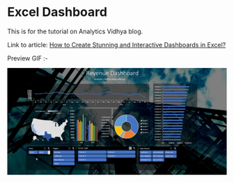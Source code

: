 # Excel Dashboard
This is for the tutorial on Analytics Vidhya blog.

Link to article: [How to Create Stunning and Interactive Dashboards in Excel?](https://www.analyticsvidhya.com/blog/2021/09/how-to-create-stunning-and-interactive-dashboards-in-excel/)

Preview GIF :-

![preview](./preview.gif)

